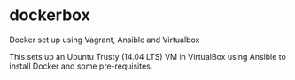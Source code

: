 # dockerbox
Docker set up using Vagrant, Ansible and Virtualbox

This sets up an Ubuntu Trusty (14.04 LTS) VM in VirtualBox using Ansible
to install Docker and some pre-requisites.
